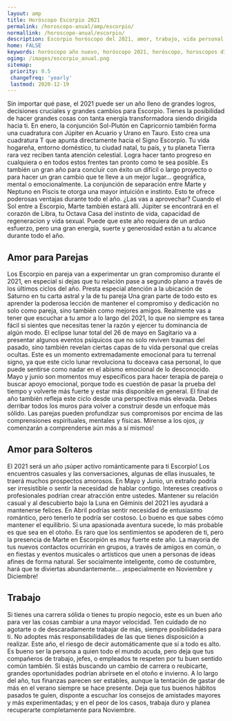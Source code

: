 ```yaml
---
layout: amp
title: Horóscopo Escorpio 2021 
permalink: /horoscopo-anual/amp/escorpio/
normallink: /horoscopo-anual/escorpio/
description: Escorpio horóscopo del 2021, amor, trabajo, vida personal. Todas las predicciones para Escorpio 2021 gratis. Disfruta este año nuevo.
home: FALSE
keywords: horóscopo año nuevo, horóscopo 2021, horóscopo, horoscopos diarios gratis del dia de hoy, horóscopo diario gratis,horóscopo ano nuevo 2021, horóscopo esperanza gracia, horoscopo Escorpio 2021, horoscop, horóscopos gratis, horoscopo Escorpio, horoscopo Escorpio 2021 gratis, Tarot, Astrologia, Zodíaco, Escorpio, horoscopo gratis,tarot en femenino,videncia gratuita,horoscopos gratuitos,horóscopos, astrologia,videncia gratis
ogimg: /images/escorpio_anual.png
sitemap:
 priority: 0.5
 changefreq: 'yearly'
 lastmod: 2020-12-19
---
```





Sin importar qué pase, el 2021 puede ser un año lleno de grandes logros, decisiones cruciales y grandes cambios para Escorpio. Tienes la posibilidad de hacer grandes cosas con tanta energía transformadora siendo dirigida hacia ti.
En enero, la conjunción Sol-Plutón en Capricornio también forma una cuadratura con Júpiter en Acuario y Urano en Tauro. Esto crea una cuadratura T que apunta directamente hacia el Signo Escorpio. Tu vida hogareña, entorno doméstico, tu ciudad natal, tu país, y tu planeta Tierra rara vez reciben tanta atención celestial. Logra hacer tanto progreso en cualquiera o en todos estos frentes tan pronto como te sea posible.
Es también un gran año para concluir con éxito un difícil o largo proyecto o para hacer un gran cambio que te lleve a un mejor lugar... geográfica, mental o emocionalmente.
La conjunción de separación entre Marte y Neptuno en Piscis te otorga una mayor intuición e instinto. Esto te ofrece poderosas ventajas durante todo el año. ¿Las vas a aprovechar?
Cuando el Sol entre a Escorpio, Marte también estará allí. Júpiter se encontrará en el corazón de Libra, tu Octava Casa del instinto de vida, capacidad de regeneracion y vida sexual. Puede que este año requiera de un arduo esfuerzo, pero una gran energía, suerte y generosidad están a tu alcance durante todo el año.

## Amor para Parejas

Los Escorpio en pareja van a experimentar un gran compromiso durante el 2021, en especial si dejas que tu relación pase a segundo plano a través de los últimos ciclos del año. Presta especial atención a la ubicación de Saturno en tu carta astral y la de tu pareja
Una gran parte de todo esto es aprender la poderosa lección de mantener el compromiso y dedicación no solo como pareja, sino también como mejores amigos. Realmente vas a tener que escuchar a tu amor a lo largo del 2021, lo que no siempre es tarea fácil si sientes que necesitas tener la razón y ejercer tu dominancia de algún modo.
El eclipse lunar total del 26 de mayo en Sagitario va a presentar algunos eventos psíquicos que no solo reviven traumas del pasado, sino también revelan ciertas capas de tu vida personal que creías ocultas. Este es un momento extremadamente emocional para tu terrenal signo, ya que este ciclo lunar revoluciona tu doceava casa personal, lo que puede sentirse como nadar en el abismo emocional de lo desconocido.
Mayo y junio son momentos muy específicos para hacer terapia de pareja o buscar apoyo emocional, porque todo es cuestión de pasar la prueba del tiempo y volverte más fuerte y estar más disponible en general.
El final de año también refleja este ciclo desde una perspectiva más elevada. Debes derribar todos los muros para volver a construir desde un enfoque más sólido. Las parejas pueden profundizar sus compromisos por encima de las comprensiones espirituales, mentales y físicas. Mírense a los ojos, ¡y comenzarán a comprenderse aún más a sí mismos!

## Amor para Solteros

El 2021 será un año ¡súper activo románticamente para ti Escorpio! Los encuentros casuales y las conversaciones, algunas de ellas inusuales, te traerá muchos prospectos amorosos. 
En Mayo y Junio, un extraño podría ser irresistible o sentir la necesidad de hablar contigo. Intereses creativos o profesionales podrían crear atracción entre ustedes. Mantener su relación casual y al descubierto bajo la Luna en Géminis del 2021 les ayudará a mantenerse felices.
En Abril podrías sentir necesidad de entusiasmo romántico, pero tenerlo te podría ser costoso. Lo bueno es que sabes cómo mantener el equilibrio. Si una apasionada aventura sucede, lo más probable es que sea en el otoño. Es raro que los sentimientos se apoderen de ti, pero la presencia de Marte en Escorpión es muy fuerte este año.
La mayoría de tus nuevos contactos ocurrirán en grupos, a través de amigos en común, o en fiestas y eventos musicales o artísticos que unen a personas de ideas afines de forma natural. Ser socialmente inteligente, como de costumbre, hará que te diviertas abundantemente... ¡especialmente en Noviembre y Diciembre!

## Trabajo

Si tienes una carrera sólida o tienes tu propio negocio, este es un buen año para ver las cosas cambiar a una mayor velocidad. Ten cuidado de no agotarte o de descaradamente trabajar de más, siempre posibilidades para ti.
No adoptes más responsabilidades de las que tienes disposición a realizar. Este año, el riesgo de decir automáticamente que sí a todo es alto. Es bueno ser la persona a quien todo el mundo acuda, pero deja que tus compañeros de trabajo, jefes, o empleados te respeten por tu buen sentido común también.
Si estás buscando un cambio de carrera o reubicarte, grandes oportunidades podrían abrírsete en el otoño e invierno. 
A lo largo del año, tus finanzas parecen ser estables, aunque la tentación de gastar de más en el verano siempre se hace presente.
Deja que tus buenos hábitos pasados te guíen, disponte a escuchar los consejos de amistades mayores y más experimentadas; y en el peor de los casos, trabaja duro y planea recuperarte completamente para Noviembre.
